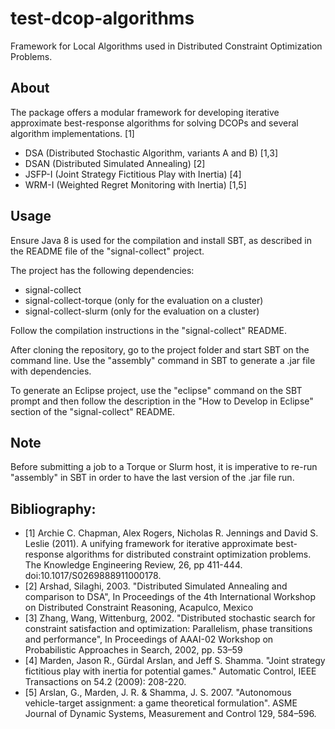 test-dcop-algorithms
===============

Framework for Local Algorithms used in Distributed Constraint Optimization Problems.


About
-------------------------------------
The package offers a modular framework for developing iterative approximate best-response algorithms for solving DCOPs and several algorithm implementations. [1]

- DSA (Distributed Stochastic Algorithm, variants A and B) [1,3]
- DSAN (Distributed Simulated Annealing) [2]
- JSFP-I (Joint Strategy Fictitious Play with Inertia) [4]
- WRM-I (Weighted Regret Monitoring with Inertia) [1,5]

Usage
-------------------------------------
Ensure Java 8 is used for the compilation and install SBT, as described in the README file of the "signal-collect" project.

The project has the following dependencies:
- signal-collect
- signal-collect-torque (only for the evaluation on a cluster)
- signal-collect-slurm (only for the evaluation on a cluster)

Follow the compilation instructions in the "signal-collect" README.

After cloning the repository, go to the project folder and start SBT on the command line. Use the "assembly" command in SBT to generate a .jar file with dependencies.

To generate an Eclipse project, use the "eclipse" command on the SBT prompt and then follow the description in the "How to Develop in Eclipse" section of the "signal-collect" README.

Note
-----
Before submitting a job to a Torque or Slurm host, it is imperative to re-run "assembly" in SBT in order to have the last version of the .jar file run.


Bibliography:
-----------------------
- [1] Archie C. Chapman, Alex Rogers, Nicholas R. Jennings and David S. Leslie (2011). A unifying framework for iterative approximate best-response algorithms for distributed constraint optimization problems. The Knowledge Engineering Review, 26, pp 411-444. doi:10.1017/S0269888911000178.
- [2] Arshad, Silaghi, 2003. "Distributed Simulated Annealing and comparison to DSA", In Proceedings of the 4th International Workshop on Distributed Constraint Reasoning, Acapulco, Mexico
- [3] Zhang, Wang, Wittenburg, 2002. "Distributed stochastic search for constraint satisfaction and optimization: Parallelism, phase transitions and performance", In Proceedings  of AAAI-02 Workshop on Probabilistic Approaches in Search, 2002, pp. 53–59
- [4] Marden, Jason R., Gürdal Arslan, and Jeff S. Shamma. "Joint strategy fictitious play with inertia for potential games." Automatic Control, IEEE Transactions on 54.2 (2009): 208-220.
- [5] Arslan, G., Marden, J. R. & Shamma, J. S. 2007. "Autonomous vehicle-target assignment: a game theoretical formulation". ASME Journal of Dynamic Systems, Measurement and Control 129, 584–596.
